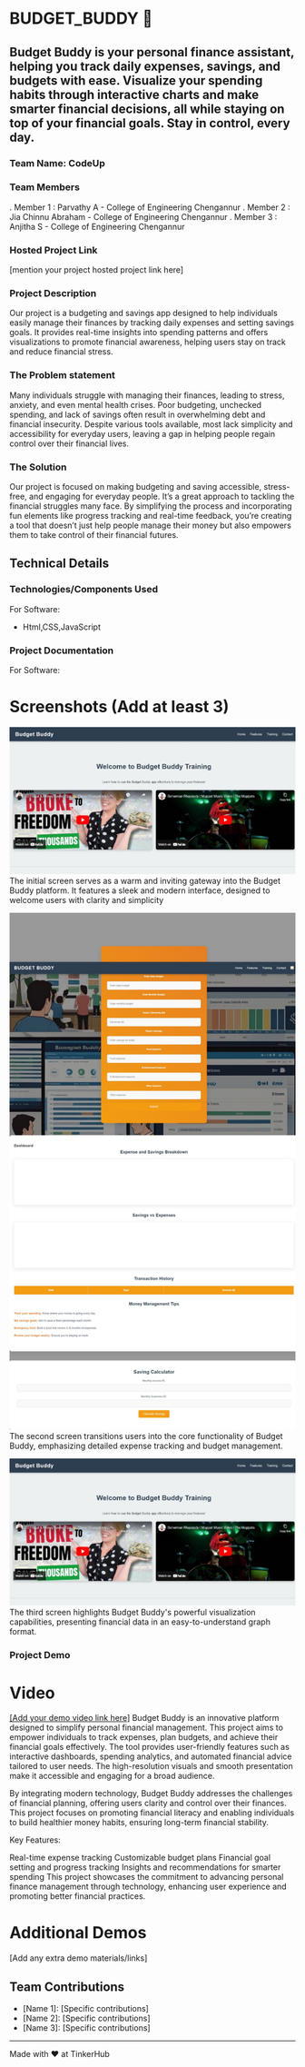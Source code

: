 # BUDGET_BUDDY 🎯


## Budget Buddy is your personal finance assistant, helping you track daily expenses, savings, and budgets with ease. Visualize your spending habits through interactive charts and make smarter financial decisions, all while staying on top of your financial goals. Stay in control, every day.
### Team Name: CodeUp


### Team Members
. Member 1 : Parvathy A - College of Engineering Chengannur 
. Member 2 : Jia Chinnu Abraham -  College of Engineering Chengannur 
. Member 3 : Anjitha S -  College of Engineering Chengannur
  

### Hosted Project Link
[mention your project hosted project link here]

### Project Description
Our project is a budgeting and savings app designed to help individuals easily manage their finances by tracking daily expenses and setting savings goals. It provides real-time insights into spending patterns and offers visualizations to promote financial awareness, helping users stay on track and reduce financial stress.

### The Problem statement
Many individuals struggle with managing their finances, leading to stress, anxiety, and even mental health crises. Poor budgeting, unchecked spending, and lack of savings often result in overwhelming debt and financial insecurity. Despite various tools available, most lack simplicity and accessibility for everyday users, leaving a gap in helping people regain control over their financial lives.

### The Solution
Our project is focused on making budgeting and saving accessible, stress-free, and engaging for everyday people. It’s a great approach to tackling the financial struggles many face. By simplifying the process and incorporating fun elements like progress tracking and real-time feedback, you’re creating a tool that doesn’t just help people manage their money but also empowers them to take control of their financial futures.

## Technical Details
### Technologies/Components Used
For Software:
- Html,CSS,JavaScript

### Project Documentation
For Software:

# Screenshots (Add at least 3)
![Screenshot1](/Training.jpeg)
The initial screen serves as a warm and inviting gateway into the Budget Buddy platform. It features a sleek and modern interface, designed to welcome users with clarity and simplicity

![Screenshot2](/budget.jpeg)
The second screen transitions users into the core functionality of Budget Buddy, emphasizing detailed expense tracking and budget management. 

![Screenshot3](/Training.jpeg)
The third screen highlights Budget Buddy's powerful visualization capabilities, presenting financial data in an easy-to-understand graph format.


### Project Demo
# Video
[[Add your demo video link here]](https://drive.google.com/file/d/1H9t9QJs0CT35RVMxqAZudDF7mkINLSHS/view?usp=sharing)
Budget Buddy is an innovative platform designed to simplify personal financial management. This project aims to empower individuals to track expenses, plan budgets, and achieve their financial goals effectively. The tool provides user-friendly features such as interactive dashboards, spending analytics, and automated financial advice tailored to user needs. The high-resolution visuals and smooth presentation make it accessible and engaging for a broad audience.

By integrating modern technology, Budget Buddy addresses the challenges of financial planning, offering users clarity and control over their finances. This project focuses on promoting financial literacy and enabling individuals to build healthier money habits, ensuring long-term financial stability.

Key Features:

Real-time expense tracking
Customizable budget plans
Financial goal setting and progress tracking
Insights and recommendations for smarter spending
This project showcases the commitment to advancing personal finance management through technology, enhancing user experience and promoting better financial practices.

# Additional Demos
[Add any extra demo materials/links]

## Team Contributions
- [Name 1]: [Specific contributions]
- [Name 2]: [Specific contributions]
- [Name 3]: [Specific contributions]

---
Made with ❤️ at TinkerHub

